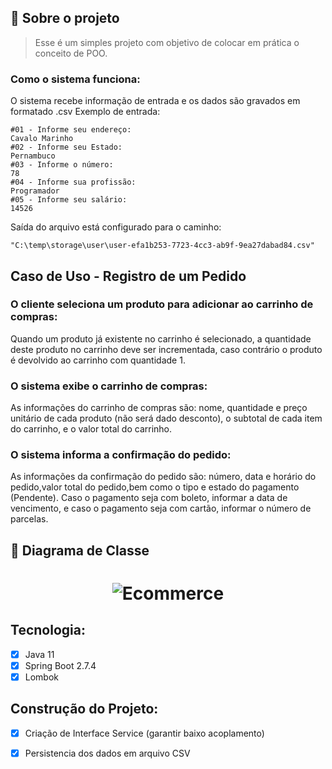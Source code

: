 ## :page_with_curl: Sobre o projeto <a name="-sobre"/></a>

> Esse é um simples projeto com objetivo de colocar em prática o conceito de POO.

### Como o sistema funciona:
O sistema recebe informação de entrada e os dados são gravados em formatado .csv
Exemplo de entrada:
```
#01 - Informe seu endereço:
Cavalo Marinho
#02 - Informe seu Estado:
Pernambuco
#03 - Informe o número:
78
#04 - Informe sua profissão:
Programador
#05 - Informe seu salário:
14526
```
Saída do arquivo está configurado para o caminho:
```
"C:\temp\storage\user\user-efa1b253-7723-4cc3-ab9f-9ea27dabad84.csv"
```

## Caso de Uso - Registro de um Pedido

### O cliente seleciona um produto para adicionar ao carrinho de compras:
Quando um produto já existente no carrinho é selecionado, a quantidade deste produto no carrinho deve ser incrementada, caso contrário o produto é devolvido ao carrinho com quantidade 1.

### O sistema exibe o carrinho de compras:
As informações do carrinho de compras são: nome, quantidade e preço unitário de cada produto (não será dado desconto), o subtotal de cada item do carrinho, e o valor total do carrinho.

### O sistema informa a confirmação do pedido:
As informações da confirmação do pedido são: número, data e horário do pedido,valor total do pedido,bem como o tipo e estado do pagamento (Pendente). Caso o pagamento seja com boleto, informar a data de vencimento, e caso o pagamento seja com cartão, informar o número de parcelas.


## :page_with_curl: Diagrama de Classe <a name="-diagrama"/></a>
<h1 align="center">
    <img alt="Ecommerce" src="https://github.com/JeffersonLuizCruz/financial/blob/main/src/main/resources/tamplates/Classe%20UML3.png" />
</h1>

## Tecnologia:
- [x] Java 11<br>
- [x] Spring Boot 2.7.4<br>
- [x] Lombok<br>

## Construção do Projeto:
- [x] Criação de Interface Service (garantir baixo acoplamento)<br>
- [x] Persistencia dos dados em arquivo CSV<br>


